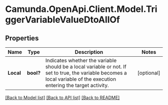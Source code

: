 # Camunda.OpenApi.Client.Model.TriggerVariableValueDtoAllOf

## Properties

Name | Type | Description | Notes
------------ | ------------- | ------------- | -------------
**Local** | **bool?** | Indicates whether the variable should be a local variable or not. If set to true, the variable becomes a local variable of the execution entering the target activity. | [optional] 

[[Back to Model list]](../README.md#documentation-for-models) [[Back to API list]](../README.md#documentation-for-api-endpoints) [[Back to README]](../README.md)


